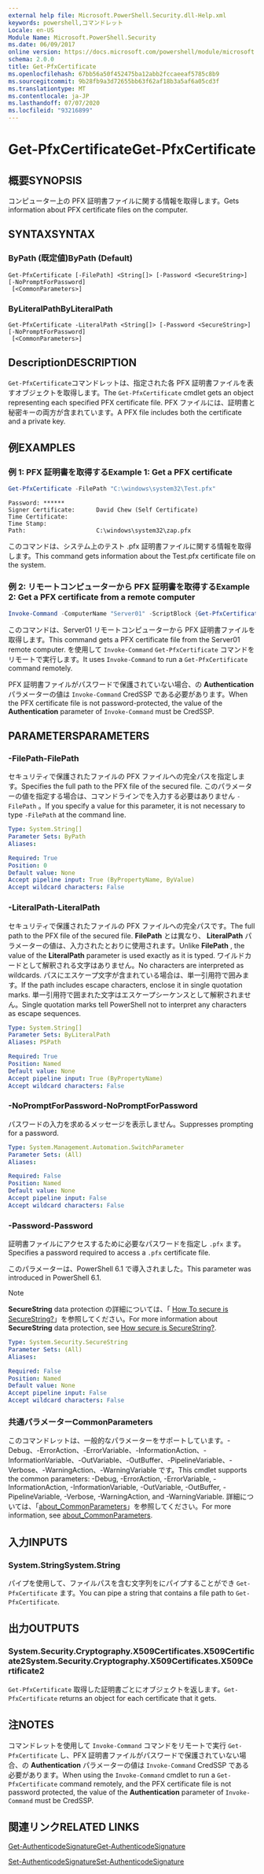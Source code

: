 ```yaml
---
external help file: Microsoft.PowerShell.Security.dll-Help.xml
keywords: powershell,コマンドレット
Locale: en-US
Module Name: Microsoft.PowerShell.Security
ms.date: 06/09/2017
online version: https://docs.microsoft.com/powershell/module/microsoft.powershell.security/get-pfxcertificate?view=powershell-6&WT.mc_id=ps-gethelp
schema: 2.0.0
title: Get-PfxCertificate
ms.openlocfilehash: 67bb56a50f452475ba12abb2fccaeeaf5785c8b9
ms.sourcegitcommit: 9b28fb9a3d72655bb63f62af18b3a5af6a05cd3f
ms.translationtype: MT
ms.contentlocale: ja-JP
ms.lasthandoff: 07/07/2020
ms.locfileid: "93216899"
---
```

# <span data-ttu-id="2368c-103">Get-PfxCertificate</span><span class="sxs-lookup"><span data-stu-id="2368c-103">Get-PfxCertificate</span></span>

## <span data-ttu-id="2368c-104">概要</span><span class="sxs-lookup"><span data-stu-id="2368c-104">SYNOPSIS</span></span>
<span data-ttu-id="2368c-105">コンピューター上の PFX 証明書ファイルに関する情報を取得します。</span><span class="sxs-lookup"><span data-stu-id="2368c-105">Gets information about PFX certificate files on the computer.</span></span>

## <span data-ttu-id="2368c-106">SYNTAX</span><span class="sxs-lookup"><span data-stu-id="2368c-106">SYNTAX</span></span>

### <span data-ttu-id="2368c-107">ByPath (既定値)</span><span class="sxs-lookup"><span data-stu-id="2368c-107">ByPath (Default)</span></span>

```
Get-PfxCertificate [-FilePath] <String[]> [-Password <SecureString>] [-NoPromptForPassword]
 [<CommonParameters>]
```

### <span data-ttu-id="2368c-108">ByLiteralPath</span><span class="sxs-lookup"><span data-stu-id="2368c-108">ByLiteralPath</span></span>

```
Get-PfxCertificate -LiteralPath <String[]> [-Password <SecureString>] [-NoPromptForPassword]
 [<CommonParameters>]
```

## <span data-ttu-id="2368c-109">Description</span><span class="sxs-lookup"><span data-stu-id="2368c-109">DESCRIPTION</span></span>

<span data-ttu-id="2368c-110">`Get-PfxCertificate`コマンドレットは、指定された各 PFX 証明書ファイルを表すオブジェクトを取得します。</span><span class="sxs-lookup"><span data-stu-id="2368c-110">The `Get-PfxCertificate` cmdlet gets an object representing each specified PFX certificate file.</span></span>
<span data-ttu-id="2368c-111">PFX ファイルには、証明書と秘密キーの両方が含まれています。</span><span class="sxs-lookup"><span data-stu-id="2368c-111">A PFX file includes both the certificate and a private key.</span></span>

## <span data-ttu-id="2368c-112">例</span><span class="sxs-lookup"><span data-stu-id="2368c-112">EXAMPLES</span></span>

### <span data-ttu-id="2368c-113">例 1: PFX 証明書を取得する</span><span class="sxs-lookup"><span data-stu-id="2368c-113">Example 1: Get a PFX certificate</span></span>

```powershell
Get-PfxCertificate -FilePath "C:\windows\system32\Test.pfx"
```

```output
Password: ******
Signer Certificate:      David Chew (Self Certificate)
Time Certificate:
Time Stamp:
Path:                    C:\windows\system32\zap.pfx
```

<span data-ttu-id="2368c-114">このコマンドは、システム上のテスト .pfx 証明書ファイルに関する情報を取得します。</span><span class="sxs-lookup"><span data-stu-id="2368c-114">This command gets information about the Test.pfx certificate file on the system.</span></span>

### <span data-ttu-id="2368c-115">例 2: リモートコンピューターから PFX 証明書を取得する</span><span class="sxs-lookup"><span data-stu-id="2368c-115">Example 2: Get a PFX certificate from a remote computer</span></span>

```powershell
Invoke-Command -ComputerName "Server01" -ScriptBlock {Get-PfxCertificate -FilePath "C:\Text\TestNoPassword.pfx"} -Authentication CredSSP
```

<span data-ttu-id="2368c-116">このコマンドは、Server01 リモートコンピューターから PFX 証明書ファイルを取得します。</span><span class="sxs-lookup"><span data-stu-id="2368c-116">This command gets a PFX certificate file from the Server01 remote computer.</span></span> <span data-ttu-id="2368c-117">を使用して `Invoke-Command` `Get-PfxCertificate` コマンドをリモートで実行します。</span><span class="sxs-lookup"><span data-stu-id="2368c-117">It uses `Invoke-Command` to run a `Get-PfxCertificate` command remotely.</span></span>

<span data-ttu-id="2368c-118">PFX 証明書ファイルがパスワードで保護されていない場合、の **Authentication** パラメーターの値は `Invoke-Command` CredSSP である必要があります。</span><span class="sxs-lookup"><span data-stu-id="2368c-118">When the PFX certificate file is not password-protected, the value of the **Authentication** parameter of `Invoke-Command` must be CredSSP.</span></span>

## <span data-ttu-id="2368c-119">PARAMETERS</span><span class="sxs-lookup"><span data-stu-id="2368c-119">PARAMETERS</span></span>

### <span data-ttu-id="2368c-120">-FilePath</span><span class="sxs-lookup"><span data-stu-id="2368c-120">-FilePath</span></span>

<span data-ttu-id="2368c-121">セキュリティで保護されたファイルの PFX ファイルへの完全パスを指定します。</span><span class="sxs-lookup"><span data-stu-id="2368c-121">Specifies the full path to the PFX file of the secured file.</span></span> <span data-ttu-id="2368c-122">このパラメーターの値を指定する場合は、コマンドラインでを入力する必要はありません `-FilePath` 。</span><span class="sxs-lookup"><span data-stu-id="2368c-122">If you specify a value for this parameter, it is not necessary to type `-FilePath` at the command line.</span></span>

```yaml
Type: System.String[]
Parameter Sets: ByPath
Aliases:

Required: True
Position: 0
Default value: None
Accept pipeline input: True (ByPropertyName, ByValue)
Accept wildcard characters: False
```

### <span data-ttu-id="2368c-123">-LiteralPath</span><span class="sxs-lookup"><span data-stu-id="2368c-123">-LiteralPath</span></span>

<span data-ttu-id="2368c-124">セキュリティで保護されたファイルの PFX ファイルへの完全パスです。</span><span class="sxs-lookup"><span data-stu-id="2368c-124">The full path to the PFX file of the secured file.</span></span> <span data-ttu-id="2368c-125">**FilePath** とは異なり、 **LiteralPath** パラメーターの値は、入力されたとおりに使用されます。</span><span class="sxs-lookup"><span data-stu-id="2368c-125">Unlike **FilePath** , the value of the **LiteralPath** parameter is used exactly as it is typed.</span></span> <span data-ttu-id="2368c-126">ワイルドカードとして解釈される文字はありません。</span><span class="sxs-lookup"><span data-stu-id="2368c-126">No characters are interpreted as wildcards.</span></span> <span data-ttu-id="2368c-127">パスにエスケープ文字が含まれている場合は、単一引用符で囲みます。</span><span class="sxs-lookup"><span data-stu-id="2368c-127">If the path includes escape characters, enclose it in single quotation marks.</span></span> <span data-ttu-id="2368c-128">単一引用符で囲まれた文字はエスケープシーケンスとして解釈されません。</span><span class="sxs-lookup"><span data-stu-id="2368c-128">Single quotation marks tell PowerShell not to interpret any characters as escape sequences.</span></span>

```yaml
Type: System.String[]
Parameter Sets: ByLiteralPath
Aliases: PSPath

Required: True
Position: Named
Default value: None
Accept pipeline input: True (ByPropertyName)
Accept wildcard characters: False
```

### <span data-ttu-id="2368c-129">-NoPromptForPassword</span><span class="sxs-lookup"><span data-stu-id="2368c-129">-NoPromptForPassword</span></span>

<span data-ttu-id="2368c-130">パスワードの入力を求めるメッセージを表示しません。</span><span class="sxs-lookup"><span data-stu-id="2368c-130">Suppresses prompting for a password.</span></span>

```yaml
Type: System.Management.Automation.SwitchParameter
Parameter Sets: (All)
Aliases:

Required: False
Position: Named
Default value: None
Accept pipeline input: False
Accept wildcard characters: False
```

### <span data-ttu-id="2368c-131">-Password</span><span class="sxs-lookup"><span data-stu-id="2368c-131">-Password</span></span>

<span data-ttu-id="2368c-132">証明書ファイルにアクセスするために必要なパスワードを指定し `.pfx` ます。</span><span class="sxs-lookup"><span data-stu-id="2368c-132">Specifies a password required to access a `.pfx` certificate file.</span></span>

<span data-ttu-id="2368c-133">このパラメーターは、PowerShell 6.1 で導入されました。</span><span class="sxs-lookup"><span data-stu-id="2368c-133">This parameter was introduced in PowerShell 6.1.</span></span>

> [!NOTE]
> <span data-ttu-id="2368c-134">**SecureString** data protection の詳細については、「 [How To secure is SecureString?](/dotnet/api/system.security.securestring#how-secure-is-securestring)」を参照してください。</span><span class="sxs-lookup"><span data-stu-id="2368c-134">For more information about **SecureString** data protection, see [How secure is SecureString?](/dotnet/api/system.security.securestring#how-secure-is-securestring).</span></span>

```yaml
Type: System.Security.SecureString
Parameter Sets: (All)
Aliases:

Required: False
Position: Named
Default value: None
Accept pipeline input: False
Accept wildcard characters: False
```

### <span data-ttu-id="2368c-135">共通パラメーター</span><span class="sxs-lookup"><span data-stu-id="2368c-135">CommonParameters</span></span>

<span data-ttu-id="2368c-136">このコマンドレットは、一般的なパラメーターをサポートしています。-Debug、-ErrorAction、-ErrorVariable、-InformationAction、-InformationVariable、-OutVariable、-OutBuffer、-PipelineVariable、-Verbose、-WarningAction、-WarningVariable です。</span><span class="sxs-lookup"><span data-stu-id="2368c-136">This cmdlet supports the common parameters: -Debug, -ErrorAction, -ErrorVariable, -InformationAction, -InformationVariable, -OutVariable, -OutBuffer, -PipelineVariable, -Verbose, -WarningAction, and -WarningVariable.</span></span> <span data-ttu-id="2368c-137">詳細については、「[about_CommonParameters](https://go.microsoft.com/fwlink/?LinkID=113216)」を参照してください。</span><span class="sxs-lookup"><span data-stu-id="2368c-137">For more information, see [about_CommonParameters](https://go.microsoft.com/fwlink/?LinkID=113216).</span></span>

## <span data-ttu-id="2368c-138">入力</span><span class="sxs-lookup"><span data-stu-id="2368c-138">INPUTS</span></span>

### <span data-ttu-id="2368c-139">System.String</span><span class="sxs-lookup"><span data-stu-id="2368c-139">System.String</span></span>

<span data-ttu-id="2368c-140">パイプを使用して、ファイルパスを含む文字列をにパイプすることができ `Get-PfxCertificate` ます。</span><span class="sxs-lookup"><span data-stu-id="2368c-140">You can pipe a string that contains a file path to `Get-PfxCertificate`.</span></span>

## <span data-ttu-id="2368c-141">出力</span><span class="sxs-lookup"><span data-stu-id="2368c-141">OUTPUTS</span></span>

### <span data-ttu-id="2368c-142">System.Security.Cryptography.X509Certificates.X509Certificate2</span><span class="sxs-lookup"><span data-stu-id="2368c-142">System.Security.Cryptography.X509Certificates.X509Certificate2</span></span>

<span data-ttu-id="2368c-143">`Get-PfxCertificate` 取得した証明書ごとにオブジェクトを返します。</span><span class="sxs-lookup"><span data-stu-id="2368c-143">`Get-PfxCertificate` returns an object for each certificate that it gets.</span></span>

## <span data-ttu-id="2368c-144">注</span><span class="sxs-lookup"><span data-stu-id="2368c-144">NOTES</span></span>

<span data-ttu-id="2368c-145">コマンドレットを使用して `Invoke-Command` コマンドをリモートで実行 `Get-PfxCertificate` し、PFX 証明書ファイルがパスワードで保護されていない場合、の **Authentication** パラメーターの値は `Invoke-Command` CredSSP である必要があります。</span><span class="sxs-lookup"><span data-stu-id="2368c-145">When using the `Invoke-Command` cmdlet to run a `Get-PfxCertificate` command remotely, and the PFX certificate file is not password protected, the value of the **Authentication** parameter of `Invoke-Command` must be CredSSP.</span></span>

## <span data-ttu-id="2368c-146">関連リンク</span><span class="sxs-lookup"><span data-stu-id="2368c-146">RELATED LINKS</span></span>

[<span data-ttu-id="2368c-147">Get-AuthenticodeSignature</span><span class="sxs-lookup"><span data-stu-id="2368c-147">Get-AuthenticodeSignature</span></span>](Get-AuthenticodeSignature.md)

[<span data-ttu-id="2368c-148">Set-AuthenticodeSignature</span><span class="sxs-lookup"><span data-stu-id="2368c-148">Set-AuthenticodeSignature</span></span>](Set-AuthenticodeSignature.md)
